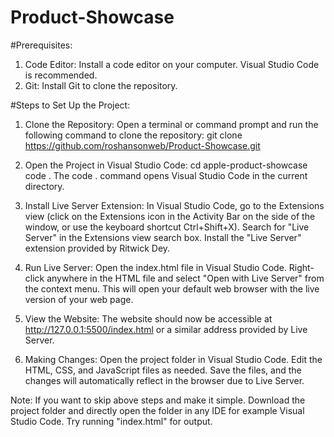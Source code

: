 # Product-Showcase
#Prerequisites:
1. Code Editor: Install a code editor on your computer. Visual Studio Code is recommended.
2. Git: Install Git to clone the repository.

#Steps to Set Up the Project:
1. Clone the Repository:
Open a terminal or command prompt and run the following command to clone the repository:
git clone https://github.com/roshansonweb/Product-Showcase.git
2. Open the Project in Visual Studio Code:
cd apple-product-showcase
code .
The code . command opens Visual Studio Code in the current directory.
3. Install Live Server Extension:
In Visual Studio Code, go to the Extensions view (click on the Extensions icon in the Activity Bar on the side of the window, or use the keyboard shortcut Ctrl+Shift+X).
Search for "Live Server" in the Extensions view search box.
Install the "Live Server" extension provided by Ritwick Dey.
4. Run Live Server:
Open the index.html file in Visual Studio Code.
Right-click anywhere in the HTML file and select "Open with Live Server" from the context menu.
This will open your default web browser with the live version of your web page.

5. View the Website:
The website should now be accessible at http://127.0.0.1:5500/index.html or a similar address provided by Live Server.

6. Making Changes:
Open the project folder in Visual Studio Code.
Edit the HTML, CSS, and JavaScript files as needed.
Save the files, and the changes will automatically reflect in the browser due to Live Server.

Note: If you want to skip above steps and make it simple. Download the project folder and directly open the folder in any IDE for example Visual Studio Code. Try running "index.html" for output.
